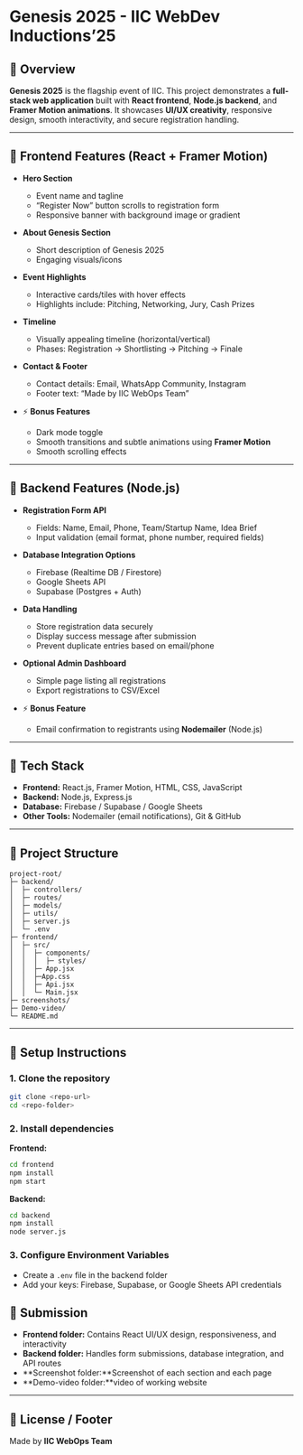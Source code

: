 # Genesis 2025 - IIC WebDev Inductions’25

## 🔹 Overview

**Genesis 2025** is the flagship event of IIC. This project demonstrates a **full-stack web application** built with **React frontend**, **Node.js backend**, and **Framer Motion animations**.
It showcases **UI/UX creativity**, responsive design, smooth interactivity, and secure registration handling.

---

## 🔹 Frontend Features (React + Framer Motion)

* **Hero Section**

  * Event name and tagline
  * “Register Now” button scrolls to registration form
  * Responsive banner with background image or gradient
* **About Genesis Section**

  * Short description of Genesis 2025
  * Engaging visuals/icons
* **Event Highlights**

  * Interactive cards/tiles with hover effects
  * Highlights include: Pitching, Networking, Jury, Cash Prizes
* **Timeline**

  * Visually appealing timeline (horizontal/vertical)
  * Phases: Registration → Shortlisting → Pitching → Finale
* **Contact & Footer**

  * Contact details: Email, WhatsApp Community, Instagram
  * Footer text: “Made by IIC WebOps Team”
* ⚡ **Bonus Features**

  * Dark mode toggle
  * Smooth transitions and subtle animations using **Framer Motion**
  * Smooth scrolling effects

---

## 🔹 Backend Features (Node.js)

* **Registration Form API**

  * Fields: Name, Email, Phone, Team/Startup Name, Idea Brief
  * Input validation (email format, phone number, required fields)
* **Database Integration Options**

  * Firebase (Realtime DB / Firestore)
  * Google Sheets API
  * Supabase (Postgres + Auth)
* **Data Handling**

  * Store registration data securely
  * Display success message after submission
  * Prevent duplicate entries based on email/phone
* **Optional Admin Dashboard**

  * Simple page listing all registrations
  * Export registrations to CSV/Excel
* ⚡ **Bonus Feature**

  * Email confirmation to registrants using **Nodemailer** (Node.js)

---

## 🔹 Tech Stack

* **Frontend:** React.js, Framer Motion, HTML, CSS, JavaScript
* **Backend:** Node.js, Express.js
* **Database:** Firebase / Supabase / Google Sheets
* **Other Tools:** Nodemailer (email notifications), Git & GitHub

---

## 🔹 Project Structure

```
project-root/
├─ backend/
│  ├─ controllers/
│  ├─ routes/
│  ├─ models/
│  ├─ utils/
│  ├─ server.js
│  └─ .env
├─ frontend/
│  ├─ src/
│  │  ├─ components/
│  │  │  ├─ styles/
│  │  ├─ App.jsx
│  │  ├─App.css
│  │  ├─ Api.jsx
│  │  └─ Main.jsx
├─ screenshots/
├─ Demo-video/
└─ README.md
```

---

## 🔹 Setup Instructions

### 1. Clone the repository

```bash
git clone <repo-url>
cd <repo-folder>
```

### 2. Install dependencies

**Frontend:**

```bash
cd frontend
npm install
npm start
```

**Backend:**

```bash
cd backend
npm install
node server.js
```

### 3. Configure Environment Variables

* Create a `.env` file in the backend folder
* Add your keys: Firebase, Supabase, or Google Sheets API credentials

## 🔹 Submission

* **Frontend folder:** Contains React UI/UX design, responsiveness, and interactivity
* **Backend folder:** Handles form submissions, database integration, and API routes
* **Screenshot folder:**Screenshot of each section and each page
* **Demo-video folder:**video of working website
---
## 🔹 License / Footer
Made by **IIC WebOps Team**
```}
```
